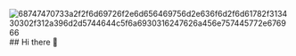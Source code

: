 ![68747470733a2f2f6d69726f2e6d656469756d2e636f6d2f6d61782f313430302f312a396d2d5744644c5f6a6930316247626a456e757445772e676966](https://github.com/user-attachments/assets/d7c92300-58f7-4114-b784-a5c330fb49db)## Hi there 👋

 


<!--
**VinodS2k/Vinod![Uploading 200w.gif…]()
S2k** is a ✨ _special_ ✨ repository because its `README.md` (this file) appears on your GitHub profile.

Here are some ideas to get you started:

- 🔭 I’m currently working on ...
- 🌱 I’m currently learning ...
- 👯 I’m looking to collaborate on ...
- 🤔 I’m looking for help with ...
- 💬 Ask me about ...
- 📫 How to reach me: ...
- 😄 Pronouns: ...
- ⚡ Fun fact: ...
-->
